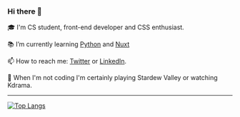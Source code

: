 ### Hi there 👋

<!--
**moniquedsilva/moniquedsilva** is a ✨ _special_ ✨ repository because its `README.md` (this file) appears on your GitHub profile.

Here are some ideas to get you started:

- 🔭 I’m currently working on ...
- 🌱 I’m currently learning ...
- 👯 I’m looking to collaborate on ...
- 🤔 I’m looking for help with ...
- 💬 Ask me about ...
- 📫 How to reach me: ...
- 😄 Pronouns: ...
- ⚡ Fun fact: ...
-->

🎓 I'm CS student, front-end developer and CSS enthusiast.

📚 I’m currently learning [Python](https://www.python.org/) and [Nuxt](https://nuxtjs.org/)

📫 How to reach me: [Twitter](https://twitter.com/moniquesdsilva) or [LinkedIn](https://www.linkedin.com/in/moniquesilva95/).

🌸 When I'm not coding I'm certainly playing Stardew Valley or watching Kdrama.

---

[![Top Langs](https://github-readme-stats.vercel.app/api/top-langs/?username=moniquedsilva&layout=compact&theme=github_dark&langs_count=6)](https://github.com/anuraghazra/github-readme-stats)
